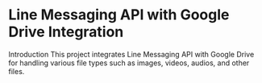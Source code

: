 # Line Messaging API with Google Drive Integration
Introduction
This project integrates Line Messaging API with Google Drive for handling various file types such as images, videos, audios, and other files.
